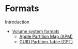 # Formats

[Introduction](introduction.md)

- [Volume system formats](volume_system.md)
    - [Apple Partition Map (APM)](apm.md)
    - [GUID Partition Table (GPT)](gpt.md)
